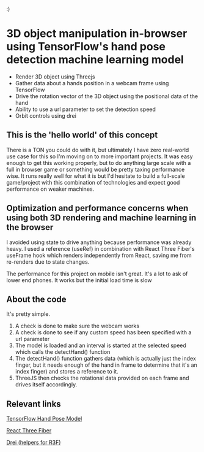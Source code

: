 :)

# 3D object manipulation in-browser using TensorFlow's hand pose detection machine learning model

- Render 3D object using Threejs
- Gather data about a hands position in a webcam frame using TensorFlow
- Drive the rotation vector of the 3D object using the positional data of the hand
- Ability to use a url parameter to set the detection speed
- Orbit controls using drei

## This is the 'hello world' of this concept

There is a TON you could do with it, but ultimately I have zero real-world use case for this so I'm moving on to more important projects. It was easy enough to get this working properly, but to do anything large scale with a full in browser game or something would be pretty taxing performance wise. It runs really well for what it is but I'd hesitate to build a full-scale game/project with this combination of technologies and expect good performance on weaker machines.

## Optimization and performance concerns when using both 3D rendering and machine learning in the browser

I avoided using state to drive anything because performance was already heavy. I used a reference (useRef) in combination with React Three Fiber's useFrame hook which renders independently from React, saving me from re-renders due to state changes. 

The performance for this project on mobile isn't great. It's a lot to ask of lower end phones. It works but the initial load time is slow

## About the code

It's pretty simple.

1. A check is done to make sure the webcam works
2. A check is done to see if any custom speed has been specified with a url parameter
3. The model is loaded and an interval is started at the selected speed which calls the detectHand() function
4. The detectHand() function gathers data (which is actually just the index finger, but it needs enough of the hand in frame to determine that it's an index finger) and stores a reference to it.
5. ThreeJS then checks the rotational data provided on each frame and drives itself accordingly. 

## Relevant links

[TensorFlow Hand Pose Model](https://github.com/tensorflow/tfjs-models/tree/master/hand-pose-detection)

[React Three Fiber](https://docs.pmnd.rs/react-three-fiber/getting-started/introduction)

[Drei (helpers for R3F)](https://github.com/pmndrs/drei)
